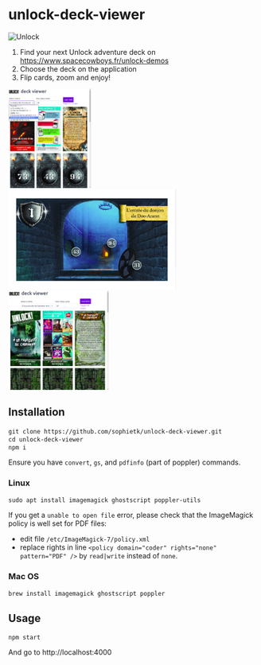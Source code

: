 # unlock-deck-viewer

![Unlock](https://images-fr-cdn.asmodee.com/eu-central-1/filer_public/df/e3/dfe325d8-c061-4d68-9dbf-3e824e8f71e9/unlock_logo_940x400-02.png)

1. Find your next Unlock adventure deck on https://www.spacecowboys.fr/unlock-demos
2. Choose the deck on the application
3. Flip cards, zoom and enjoy!

<img src="screenshot-01.png" height="200"> <img src="screenshot-02.png" height="200"> <img src="screenshot-03.png" height="200">


## Installation

    git clone https://github.com/sophietk/unlock-deck-viewer.git
    cd unlock-deck-viewer
    npm i

Ensure you have `convert`, `gs`, and `pdfinfo` (part of poppler) commands.

### Linux

    sudo apt install imagemagick ghostscript poppler-utils

If you get a `unable to open file` error, please check that the ImageMagick policy is well set for PDF files:
- edit file `/etc/ImageMagick-7/policy.xml`
- replace rights in line `<policy domain="coder" rights="none" pattern="PDF" />` by `read|write` instead of `none`.

### Mac OS

    brew install imagemagick ghostscript poppler

## Usage

    npm start

And go to http://localhost:4000
